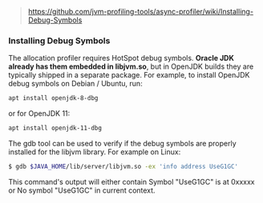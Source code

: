 

> https://github.com/jvm-profiling-tools/async-profiler/wiki/Installing-Debug-Symbols


### Installing Debug Symbols

The allocation profiler requires HotSpot debug symbols. **Oracle JDK already has them embedded in libjvm.so**, but in OpenJDK builds they are typically shipped in a separate package. For example, to install OpenJDK debug symbols on Debian / Ubuntu, run:

```bash
apt install openjdk-8-dbg
```

or for OpenJDK 11:

```bash
apt install openjdk-11-dbg
```


The gdb tool can be used to verify if the debug symbols are properly installed for the libjvm library. For example on Linux:

```bash
$ gdb $JAVA_HOME/lib/server/libjvm.so -ex 'info address UseG1GC'
```
This command's output will either contain Symbol "UseG1GC" is at 0xxxxx or No symbol "UseG1GC" in current context.